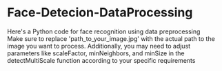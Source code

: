 # Face-Detecion-DataProcessing
Here's a Python code for face recognition using data preprocessing  
Make sure to replace 'path_to_your_image.jpg' with the actual path to the image you want to process.
Additionally, you may need to adjust parameters like scaleFactor, minNeighbors, and minSize in the detectMultiScale function according to your specific requirements
